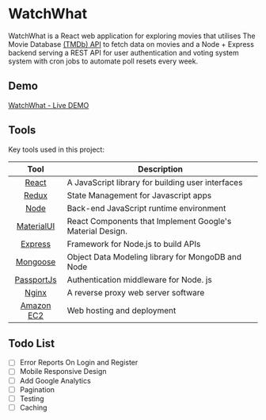 
# WatchWhat 

WatchWhat is a React web application for exploring movies that utilises The Movie Database [(TMDb) API](https://www.themoviedb.org/documentation/api) to fetch data on movies and a Node + Express backend serving a REST API for user authentication and voting system system with cron jobs to automate poll resets every week. 

## Demo
[WatchWhat - Live DEMO](https://watchwhat.derrick-aung.xyz/)

## Tools
Key tools used in this project:

| Tool             | Description   |
| :-------------:|--------------|
| [React](http://facebook.github.io/react/index.html) | A JavaScript library for building user interfaces |
| [Redux](https://react-redux.js.org/) | State Management for Javascript apps |
| [Node](https://nodejs.org/en/) |  Back-end JavaScript runtime environment |
| [MaterialUI](https://material-ui.com/) | React Components that Implement Google's Material Design.  |
| [Express](https://expressjs.com/) | Framework for Node.js to build APIs |
| [Mongoose](https://mongoosejs.com/) | Object Data Modeling library for MongoDB and Node |
| [PassportJs](http://www.passportjs.org/) | Authentication middleware for Node. js |
| [Nginx](https://www.nginx.com/) |  A reverse proxy web server software |
| [Amazon EC2](https://aws.amazon.com/ec2/) | Web hosting and deployment |

## Todo List
- [ ]  Error Reports On Login and Register
- [ ]  Mobile Responsive Design  
- [ ]  Add Google Analytics  
- [ ]  Pagination  
- [ ]  Testing  
- [ ]  Caching  
